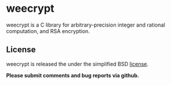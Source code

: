 # weecrypt

weecrypt is a C library for arbitrary-precision integer and rational
computation, and RSA encryption.

## License

weecrypt is released the under the simplified BSD [license](https://github.com/fmela/weecrypt/blob/master/LICENSE).

**Please submit comments and bug reports via github.**
